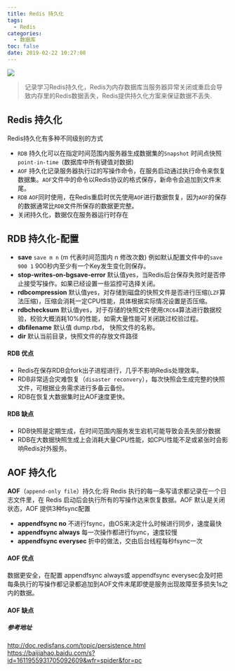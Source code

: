 ```yaml
---
title: Redis 持久化
tags:
  - Redis
categories:
  - 数据库
toc: false
date: 2019-02-22 10:27:08
---
```


![](/images/redis.jpg)

>记录学习Redis持久化，Redis为内存数据库当服务器异常关闭或重启会导致内存里的Redis数据丢失，Redis提供持久化方案来保证数据不丢失.

## Redis 持久化
Redis持久化有多种不同级别的方式
- `RDB` 持久化可以在指定时间范围内服务器生成数据集的`Snapshot` 时间点快照`point-in-time `(数据库中所有键值对数据)
- `AOF` 持久化记录服务器执行过的写操作命令，在服务启动通过执行命令来恢复数据集。`AOF`文件中的命令以Redis协议的格式保存，新命令会追加到文件末尾。
- `RDB` `AOF`同时使用，在Redis重启时优先使用`AOF`进行数据恢复，因为`AOF`的保存的数据通常比`RDB`文件所保存的数据更完整。
- 关闭持久化，数据仅在服务器运行时存在

## RDB 持久化-配置
- __save__ `save m n` (m 代表时间范围内 n 修改次数) 例如默认配置文件中的`save 900 1` 900秒内至少有一个Key发生变化则保存。
- __stop-writes-on-bgsave-error__ 默认值yes，当Redis后台保存失败时是否停止接受写操作。如果已经设置一些监控可选择关闭。
- __rdbcompression__ 默认值yes，对存储到磁盘的快照文件是否进行压缩(`LZF`算法压缩)，压缩会消耗一定CPU性能，具体根据实际情况设置是否压缩。
- __rdbchecksum__ 默认值yes，对于存储的快照文件使用`CRC64`算法进行数据校验，校验大概消耗10%的性能，如需大量性能可关闭跳过校验过程。
- __dbfilename__ 默认值 dump.rbd， 快照文件的名称。
- __dir__ 默认当前目录，快照文件的存放文件路径

#### RDB 优点
- Redis在保存RDB会fork出子进程进行，几乎不影响Redis处理效率。
- RDB非常适合灾难恢复（`disaster reconvery`），每次快照会生成完整的快照文件，可根据业务需求进行多备云备份。
- RDB在恢复大数据集时比AOF速度更快。 

#### RDB 缺点
- RDB快照是定期生成，在时间范围内服务发生宕机可能导致会丢失部分数据
- RDB在大数据快照生成上会消耗大量CPU性能，如CPU性能不足或紧张时会影响Redis对外服务。

## AOF 持久化
__AOF__（`append-only file`）持久化:将 Redis 执行的每一条写请求都记录在一个日志文件里，在 Redis 启动后会执行所有的写操作达来恢复数据。AOF 默认是关闭状态，AOF 提供3种fsync配置
- __appendfsync no__ 不进行fsync，由OS来决定什么时候进行同步，速度最快
- __appendfsync always__ 每一次操作都进行fsync，速度较慢
- __appendfsync everysec__ 折中的做法，交由后台线程每秒fsync一次

#### AOF 优点
数据更安全，在配置 appendfsync always或 appendfsync everysec会及时把每条执行的写操作都记录都追加到AOF文件末尾即使是服务出现故障至多损失1s之内的数据。

#### AOF 缺点

##### 参考地址
http://doc.redisfans.com/topic/persistence.html
https://baijiahao.baidu.com/s?id=1611955931705092609&wfr=spider&for=pc
